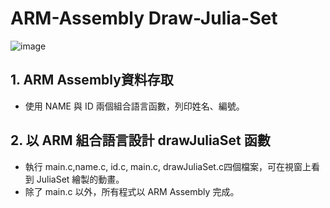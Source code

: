 # ARM-Assembly Draw-Julia-Set  
![image](https://github.com/Sadieee/ARM-Assembly---Draw-Julia-Set/assets/85558758/0e2fa7f0-d009-4905-accc-dde83317bff0=50x100)

## 1. ARM Assembly資料存取  
* 使用 NAME 與 ID 兩個組合語言函數，列印姓名、編號。  
## 2. 以 ARM 組合語言設計 drawJuliaSet 函數  
* 執行 main.c,name.c, id.c, main.c, drawJuliaSet.c四個檔案，可在視窗上看到 JuliaSet 繪製的動畫。  
* 除了 main.c 以外，所有程式以 ARM Assembly 完成。
